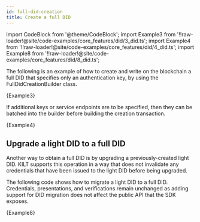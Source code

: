 ```yaml
---
id: full-did-creation
title: Create a full DID
---
```


import CodeBlock from '@theme/CodeBlock';
import Example3 from '!!raw-loader!@site/code-examples/core_features/did/3_did.ts';
import Example4 from '!!raw-loader!@site/code-examples/core_features/did/4_did.ts';
import Example8 from '!!raw-loader!@site/code-examples/core_features/did/8_did.ts';

The following is an example of how to create and write on the blockchain a full DID that specifies only an authentication key, by using the FullDidCreationBuilder class.

<CodeBlock className="language-js">
  {Example3}
</CodeBlock>

If additional keys or service endpoints are to be specified, then they can be batched into the builder before building the creation transaction.

<CodeBlock className="language-js">
  {Example4}
</CodeBlock>

## Upgrade a light DID to a full DID

Another way to obtain a full DID is by upgrading a previously-created light DID.
KILT supports this operation in a way that does not invalidate any credentials that have been issued to the light DID before being upgraded.

The following code shows how to migrate a light DID to a full DID.
Credentials, presentations, and verifications remain unchanged as adding support for DID migration does not affect the public API that the SDK exposes.

<CodeBlock className="language-js">
  {Example8}
</CodeBlock>